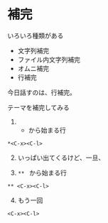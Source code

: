 # 補完

いろいろ種類がある

* 文字列補完 <C-n>
* ファイル内文字列補完 <C-x><C-n>
* オムニ補完 <C-x><C-o>
* 行補完 <C-x><C-l>


今日話すのは、行補完。

テーマを補完してみる

1. * から始まる行

```
*<C-x><C-l>
```

2.  いっぱい出てくるけど、一旦、<C-e>

3. `** ` から始まる行

```
** <C-x><C-l>
```

4. もう一回 <C-x><C-l>

```
<C-x><C-l>
```

